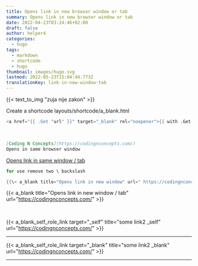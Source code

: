 ```yaml
---
title: Opens link in new browser window or tab
summary: Opens link in new browser window or tab
date: 2022-04-23T03:24:46+02:00
draft: false
author: helper4
categories:
  - hugo
tags:
  - markdown
  - shortcode
  - hugo
thumbnail: images/hugo.svg
lastmod: 2022-05-23T15:04:44.773Z
translationKey: link-in-new-window-tab
---
```


{{< text_to_img "zuja nije zakon" >}}

Create a shortcode layouts/shortcode/a_blank.htnl
``` go
<a href="{{ .Get "url" }}" target="_blank" rel="noopener">{{ with .Get "title" }}{{.}}{{else}}{{.Get "url"}}{{end}}</a>
```
&nbsp;



```md
[Coding N Concepts](https://codingnconcepts.com/)
Opens in same browser window
```
 [Opens link in same window / tab](https://codingnconcepts.com/)



```go
for use remove two \ backslash

{{\< a_blank title="Opens link in new window" url=" https://codingnconcepts.com/ " >\}}
```
 {{< a_blank title="Opens link in new window / tab" url="https://codingnconcepts.com/" >}}

&nbsp;

{{< a_blank_self_role_link target="_self" title="some link2 _self" url="https://codingnconcepts.com/" >}}

---

{{< a_blank_self_role_link target="_blank" title="some link2 _blank" url="https://codingnconcepts.com/" >}}

---
&nbsp;